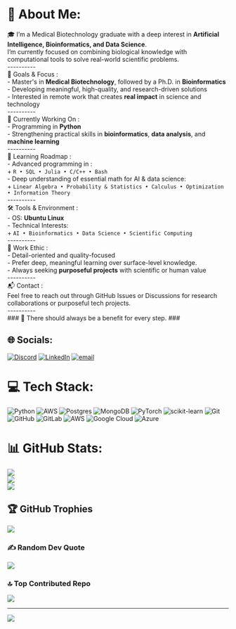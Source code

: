 # 💫 About Me:
🎓 I’m a Medical Biotechnology graduate with a deep interest in **Artificial Intelligence, Bioinformatics, and Data Science**. <br>I’m currently focused on combining biological knowledge with computational tools to solve real-world scientific problems.<br>----------<br>🎯 Goals & Focus :<br>- Master's in **Medical Biotechnology**, followed by a Ph.D. in **Bioinformatics**<br>- Developing meaningful, high-quality, and research-driven solutions<br>- Interested in remote work that creates **real impact** in science and technology<br>----------<br>🧠 Currently Working On :<br>- Programming in **Python**<br>- Strengthening practical skills in **bioinformatics**, **data analysis**, and **machine learning**<br>----------<br>🚀 Learning Roadmap :<br>- Advanced programming in :<br>     + `R • SQL • Julia • C/C++ • Bash`<br>- Deep understanding of essential math for AI & data science:<br>     + `Linear Algebra • Probability & Statistics • Calculus • Optimization • Information Theory`<br>----------<br>🛠 Tools & Environment :<br>- OS: **Ubuntu Linux**<br>- Technical Interests:<br>    + `AI • Bioinformatics • Data Science • Scientific Computing`<br>----------<br>💼 Work Ethic :<br>- Detail-oriented and quality-focused  <br>- Prefer deep, meaningful learning over surface-level knowledge.<br>- Always seeking **purposeful projects** with scientific or human value<br>----------<br>📬 Contact :<br>Feel free to reach out through GitHub Issues or Discussions for research collaborations or purposeful tech projects.<br>----------<br>### 🌱 There should always be a benefit for every step. ###


## 🌐 Socials:
[![Discord](https://img.shields.io/badge/Discord-%237289DA.svg?logo=discord&logoColor=white)](https://discord.com/users/1377134323244863488) [![LinkedIn](https://img.shields.io/badge/LinkedIn-%230077B5.svg?logo=linkedin&logoColor=white)](https://www.linkedin.com/in/aliasghar-donyaee-00543733b) [![email](https://img.shields.io/badge/Email-D14836?logo=gmail&logoColor=white)](mailto:donyaeealiasghar@gmail.com) 

# 💻 Tech Stack:
![Python](https://img.shields.io/badge/python-3670A0?style=for-the-badge&logo=python&logoColor=ffdd54) ![AWS](https://img.shields.io/badge/AWS-%23FF9900.svg?style=for-the-badge&logo=amazon-aws&logoColor=white) ![Postgres](https://img.shields.io/badge/postgres-%23316192.svg?style=for-the-badge&logo=postgresql&logoColor=white) ![MongoDB](https://img.shields.io/badge/MongoDB-%234ea94b.svg?style=for-the-badge&logo=mongodb&logoColor=white) ![PyTorch](https://img.shields.io/badge/PyTorch-%23EE4C2C.svg?style=for-the-badge&logo=PyTorch&logoColor=white) ![scikit-learn](https://img.shields.io/badge/scikit--learn-%23F7931E.svg?style=for-the-badge&logo=scikit-learn&logoColor=white) ![Git](https://img.shields.io/badge/git-%23F05033.svg?style=for-the-badge&logo=git&logoColor=white) ![GitHub](https://img.shields.io/badge/github-%23121011.svg?style=for-the-badge&logo=github&logoColor=white) ![GitLab](https://img.shields.io/badge/gitlab-%23181717.svg?style=for-the-badge&logo=gitlab&logoColor=white) ![AWS](https://img.shields.io/badge/AWS-%23FF9900.svg?style=for-the-badge&logo=amazon-aws&logoColor=white) ![Google Cloud](https://img.shields.io/badge/GoogleCloud-%234285F4.svg?style=for-the-badge&logo=google-cloud&logoColor=white) ![Azure](https://img.shields.io/badge/azure-%230072C6.svg?style=for-the-badge&logo=microsoftazure&logoColor=white)
# 📊 GitHub Stats:
![](https://github-readme-stats.vercel.app/api?username=Donyaee-Aliasghar&theme=onedark&hide_border=true&include_all_commits=false&count_private=false)<br/>
![](https://nirzak-streak-stats.vercel.app/?user=Donyaee-Aliasghar&theme=onedark&hide_border=true)<br/>
![](https://github-readme-stats.vercel.app/api/top-langs/?username=Donyaee-Aliasghar&theme=onedark&hide_border=true&include_all_commits=false&count_private=false&layout=compact)

## 🏆 GitHub Trophies
![](https://github-profile-trophy.vercel.app/?username=Donyaee-Aliasghar&theme=onedark&no-frame=true&no-bg=false&margin-w=4)

### ✍️ Random Dev Quote
![](https://quotes-github-readme.vercel.app/api?type=vetical&theme=tokyonight)

### 🔝 Top Contributed Repo
![](https://github-contributor-stats.vercel.app/api?username=Donyaee-Aliasghar&limit=5&theme=onedark&combine_all_yearly_contributions=true)

---
[![](https://visitcount.itsvg.in/api?id=Donyaee-Aliasghar&icon=1&color=9)](https://visitcount.itsvg.in)

<!-- Proudly created with GPRM ( https://gprm.itsvg.in ) -->
